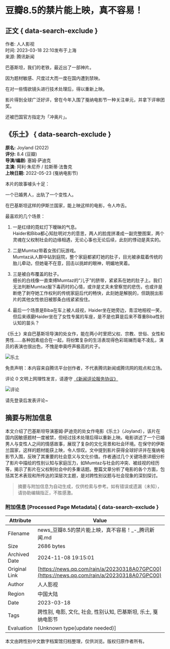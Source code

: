 # 豆瓣8.5的禁片能上映，真不容易！

## 正文 { data-search-exclude }


作者: 人人影视  
时间: 2023-03-18 22:10发布于上海  
来源: 腾讯新闻  

巴基斯坦，我们的老铁，最近出了一部神片。

因为题材敏感、尺度过大而一度在国内遭到禁映。

在对一些情欲镜头进行技术处理后，得以重新上映。

影片得到全球广泛好评，曾在今年入围了戛纳电影节一种关注单元，并拿下评审团奖。

还被巴国官方指定为「冲奥片」。

## 《乐土》   { data-search-exclude }
**原名:** Joyland (2022)  
**评分:** 8.4 (豆瓣)  
**导演/编剧:** 塞姆·萨迪克  
**主演:** 阿利·朱尼乔 / 拉斯蒂·法鲁克  
**上映日期:** 2022-05-23 (戛纳电影节)  

本片的故事噱头十足：

一个已婚男人，出轨了一个变性人。

在巴基斯坦这样的伊斯兰国家，能上映这样的电影，令人咋舌。

最喜欢的几个场景：

1. 一是红绿的霓虹灯下暧昧的气息。  
   Haider和Biba都心知肚明对方的意思，两人的脸庞拼凑成一副完整图案，两个灵魂在父权制社会的边缘相遇，无论心事也无论后续，此刻的悸动是真实的。

2. 二是Mumtaz带着女孩们玩游戏。  
   Mumtaz从人群中钻到庭院，整个家庭都紧盯她的肚子，目光被承载着传统的胎儿牵动，但她毫不在意，回击以挑衅的眼神，明媚地笑着。

3. 三是被白布覆盖的肚子。  
   细长的白线像一直束缚Mumtaz的“儿子”的脐带，紧紧系在她的肚子上。我们无法判断Mumtaz服下毒药时的心情，或许是丈夫未曾察觉的悲伤，也或许是断绝了剥夺她工作权利的传统家庭后代的畅快，此刻她是解脱的，但跳脱出影片的其他女性依旧被那条白线紧紧拴住。

4. 最后一个场景是Biba在车上被人歧视，Haider坐在她旁边，青涩地相视一笑，但后来琢磨Haider坐在了女性专属的车座，是不是也算是后来不尊重Biba性别认知的苗头？

《乐土》来自巴基斯坦导演的处女作，能在两小时里把父权、宗教、世俗、女性和男性......各种因素组合在一起，将纷繁复杂的生活表现得色彩斑斓而毫不凌乱，演员的表演也很出色，不愧是申奥呼声极高的片子。

![乐土](https://inews.gtimg.com/newsapp_bt/0/1012205723968_6694/0)

免责声明：本内容来自腾讯平台创作者，不代表腾讯新闻或腾讯网的观点和立场。

评论 0 文明上网理性发言，请遵守 [《新闻评论服务协议》](https://new.qq.com/static/coralinfo.htm)

![评论](http://inews.gtimg.com/newsapp_ls/0/12597139796/0)

请先登录后发表评论~

## 摘要与附加信息

<!-- tcd_abstract -->
本文介绍了巴基斯坦导演塞姆·萨迪克的处女作电影《乐土》（Joyland），该片在国内因敏感题材一度被禁，但经过技术处理后得以重新上映。电影讲述了一个已婚男人与变性人之间的情感故事，展现了复杂的文化背景和社会环境。在保守的伊斯兰国家，这样的题材能获上映，令人惊叹。文中提到影片获得全球好评并在戛纳电影节入围，反映了其重要的社会意义与文化价值。作者通过几个关键场景详细分析了影片中描绘的性别认知与家庭压力，如Mumtaz与社会的冲突、被歧视的经历等，揭示了影片在父权制社会中的多重话题。整篇文章分析了电影的各个方面，包括其艺术表现和所传达的深层次主题，是对跨性别议题与社会现象的深刻探讨。
<!-- tcd_abstract_end -->

> 摘要与附加信息为自动生成，仅供检索与参考。如有错误或遗漏（未知），请协助编辑指正，不胜感激。

### 附加信息 [Processed Page Metadata] { data-search-exclude }

| Attribute       | Value                                  |
|-----------------|----------------------------------------|
| Filename        | news_豆瓣8.5的禁片能上映，真不容易！_-_腾讯新闻.md                             |
| Size            | 2686 bytes                           |
| Archived Date   | 2024-11-08 19:15:01                             |
| Original Link   | [https://news.qq.com/rain/a/20230318A07GPC00](https://news.qq.com/rain/a/20230318A07GPC00)                       |
| Author          | 人人影视                               |
| Region          | 中国大陆                               |
| Date            | 2023-03-18                                 |
| Tags            | 跨性别, 电影, 文化, 社会, 性别认知, 巴基斯坦, 乐土, 戛纳电影节                                 |
| Evaluation            | [Unknown type(update needed)]                                 |
<!-- tcd_table_end -->

本文由跨性别中文数字档案馆归档整理，仅供浏览。版权归原作者所有。
